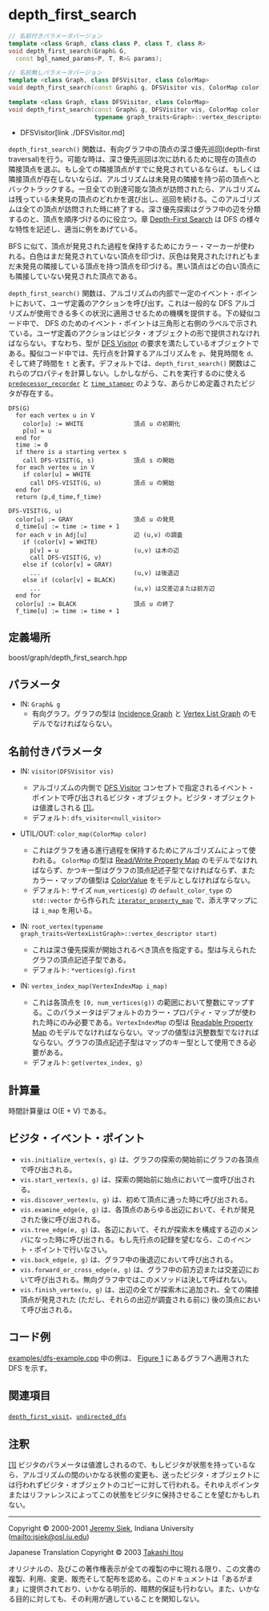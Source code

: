 # depth_first_search
```cpp
// 名前付きパラメータバージョン
template <class Graph, class class P, class T, class R>
void depth_first_search(Graph& G,
  const bgl_named_params<P, T, R>& params);

// 名前無しパラメータバージョン
template <class Graph, class DFSVisitor, class ColorMap>
void depth_first_search(const Graph& g, DFSVisitor vis, ColorMap color)

template <class Graph, class DFSVisitor, class ColorMap>
void depth_first_search(const Graph& g, DFSVisitor vis, ColorMap color, 
                        typename graph_traits<Graph>::vertex_descriptor start)
```
* DFSVisitor[link ./DFSVisitor.md]

`depth_first_search()` 関数は、有向グラフ中の頂点の深さ優先巡回(depth-first traversal)を行う。可能な時は、深さ優先巡回は次に訪れるために現在の頂点の隣接頂点を選ぶ。もし全ての隣接頂点がすでに発見されているならば、もしくは隣接頂点が存在しないならば、アルゴリズムは未発見の隣接を持つ前の頂点へとバックトラックする。一旦全ての到達可能な頂点が訪問されたら、アルゴリズムは残っている未発見の頂点のどれかを選び出し、巡回を続ける。このアルゴリズムは全ての頂点が訪問された時に終了する。深さ優先探索はグラフ中の辺を分類するのと、頂点を順序づけるのに役立つ。章 [Depth-First Search](graph_theory_review.md#dfs-algorithm) は DFS の様々な特性を記述し、適当に例をあげている。

BFS に似て、頂点が発見された過程を保持するためにカラー・マーカーが使われる。白色はまだ発見されていない頂点を印づけ、灰色は発見されたけれどもまだ未発見の隣接している頂点を持つ頂点を印づける。黒い頂点はどの白い頂点にも隣接していない発見された頂点である。

`depth_first_search()` 関数は、アルゴリズムの内部で一定のイベント・ポイントにおいて、ユーザ定義のアクションを呼び出す。これは一般的な DFS アルゴリズムが使用できる多くの状況に適用させるための機構を提供する。下の疑似コード中で、 DFS のためのイベント・ポイントは三角形と右側のラベルで示されている。ユーザ定義のアクションはビジタ・オブジェクトの形で提供されなければならない。すなわち、型が [DFS Visitor](DFSVisitor.md) の要求を満たしているオブジェクトである。擬似コード中では、先行点を計算するアルゴリズムを `p`、発見時間を `d`、そして終了時間を `t` と表す。デフォルトでは、`depth_first_search()` 関数はこれらのプロパティを計算しない。しかしながら、これを実行するのに使える [`predecessor_recorder`](predecessor_recorder.md) と [`time_stamper`](time_stamper.md) のような、あらかじめ定義されたビジタが存在する。


```
DFS(G)
  for each vertex u in V 
    color[u] := WHITE              頂点 u の初期化
    p[u] = u 
  end for
  time := 0
  if there is a starting vertex s
    call DFS-VISIT(G, s)           頂点 s の開始
  for each vertex u in V 
    if color[u] = WHITE
      call DFS-VISIT(G, u)         頂点 u の開始
  end for
  return (p,d_time,f_time) 

DFS-VISIT(G, u) 
  color[u] := GRAY                 頂点 u の発見
  d_time[u] := time := time + 1 
  for each v in Adj[u]             辺 (u,v) の調査
    if (color[v] = WHITE)
      p[v] = u                     (u,v) は木の辺
      call DFS-VISIT(G, v)
    else if (color[v] = GRAY) 
      ...                          (u,v) は後退辺
    else if (color[v] = BLACK) 
      ...                          (u,v) は交差辺または前方辺
  end for
  color[u] := BLACK                頂点 u の終了
  f_time[u] := time := time + 1
```


## 定義場所
boost/graph/depth_first_search.hpp


## パラメータ

- IN: `Graph& g`
	- 有向グラフ。グラフの型は [Incidence Graph](IncidenceGraph.md) と [Vertex List Graph](VertexListGraph.md) のモデルでなければならない。


## 名前付きパラメータ

- IN: `visitor(DFSVisitor vis)`
	- アルゴリズムの内側で [DFS Visitor](DFSVisitor.md) コンセプトで指定されるイベント・ポイントで呼び出されるビジタ・オブジェクト。ビジタ・オブジェクトは値渡しされる [[1]](#note_1)。
	- デフォルト: `dfs_visitor<null_visitor>`

- UTIL/OUT: `color_map(ColorMap color)`
	- これはグラフを通る進行過程を保持するためにアルゴリズムによって使われる。 `ColorMap` の型は [Read/Write Property Map](../property_map/ReadWritePropertyMap.md) のモデルでなければならず、かつキー型はグラフの頂点記述子型でなければならず、またカラー・マップの値型は [ColorValue](ColorValue.md) をモデルとしなければならない。
	- デフォルト: サイズ `num_vertices(g)` の `default_color_type` の `std::vector` から作られた [`iterator_property_map`](../property_map/iterator_property_map.md) で、添え字マップには `i_map` を用いる。

- IN: `root_vertex(typename graph_traits<VertexListGraph>::vertex_descriptor start)`
	- これは深さ優先探索が開始されるべき頂点を指定する。型は与えられたグラフの頂点記述子型である。
	- デフォルト: `*vertices(g).first`

- IN: `vertex_index_map(VertexIndexMap i_map)`
	- これは各頂点を `[0, num_vertices(g))` の範囲において整数にマップする。このパラメータはデフォルトのカラー・プロパティ・マップが使われた時にのみ必要である。`VertexIndexMap` の型は [Readable Property Map](../property_map/ReadablePropertyMap.md) のモデルでなければならない。マップの値型は汎整数型でなければならない。グラフの頂点記述子型はマップのキー型として使用できる必要がある。
	- デフォルト: `get(vertex_index, g)`


## 計算量
時間計算量は O(E + V) である。


## ビジタ・イベント・ポイント

- `vis.initialize_vertex(s, g)` は、グラフの探索の開始前にグラフの各頂点で呼び出される。
- `vis.start_vertex(s, g)` は、探索の開始前に始点において一度呼び出される。
- `vis.discover_vertex(u, g)` は、初めて頂点に通った時に呼び出される。
- `vis.examine_edge(e, g)` は、各頂点のあらゆる出辺において、それが発見された後に呼び出される。
- `vis.tree_edge(e, g)` は、各辺において、それが探索木を構成する辺のメンバになった時に呼び出される。もし先行点の記録を望むなら、このイベント・ポイントで行いなさい。
- `vis.back_edge(e, g)` は、グラフ中の後退辺において呼び出される。
- `vis.forward_or_cross_edge(e, g)` は、グラフ中の前方辺または交差辺において呼び出される。無向グラフ中ではこのメソッドは決して呼ばれない。
- `vis.finish_vertex(u, g)` は、出辺の全てが探索木に追加され、全ての隣接頂点が発見された (ただし、それらの出辺が調査される前に) 後の頂点において呼び出される。


## コード例
[examples/dfs-example.cpp](examples/dfs-example.cpp.md) 中の例は、 [Figure 1](graph_theory_review.md#dfs-algorithm) にあるグラフへ適用された DFS を示す。


## 関連項目
[`depth_first_visit`](depth_first_visit.md)、[`undirected_dfs`](undirected_dfs.md)


## 注釈
<a name="note_1" href="#note_1">[1]</a> ビジタのパラメータは値渡しされるので、もしビジタが状態を持っているなら、アルゴリズムの間のいかなる状態の変更も、送ったビジタ・オブジェクトには行われずビジタ・オブジェクトのコピーに対して行われる。それゆえポインタまたはリファレンスによってこの状態をビジタに保持させることを望むかもしれない。


***
Copyright © 2000-2001 [Jeremy Siek](http://www.boost.org/doc/libs/1_31_0/people/jeremy_siek.htm), Indiana University (<mailto:jsiek@osl.iu.edu>)

Japanese Translation Copyright © 2003 [Takashi Itou](mailto:takashi-it@po6.nsk.ne.jp)

オリジナルの、及びこの著作権表示が全ての複製の中に現れる限り、この文書の複製、利用、変更、販売そして配布を認める。このドキュメントは「あるがまま」に提供されており、いかなる明示的、暗黙的保証も行わない。また、いかなる目的に対しても、その利用が適していることを関知しない。

